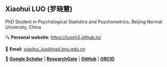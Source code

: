 ## Xiaohui LUO (罗晓慧)

PhD Student in Psychological Statistics and Psychometrics, Beijing Normal University, China

🔍 **Personal website**: https://luoxh3.github.io/ 

📧 **Email**: xiaohui_luo@mail.bnu.edu.cn  

🔗 [**Google Scholar**](https://scholar.google.com.hk/citations?hl=zh-CN&user=fyGml2AAAAAJ) | [**ResearchGate**](https://www.researchgate.net/profile/Xiaohui-Luo-9) | [**GitHub**](https://github.com/luoxh3) | [**ORCID**](https://orcid.org/my-orcid?orcid=0000-0002-6462-0220)


